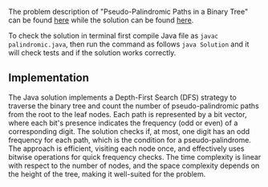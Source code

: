 The problem description of "Pseudo-Palindromic Paths in a Binary Tree" can be found [here](https://leetcode.com/problems/pseudo-palindromic-paths-in-a-binary-tree/) while the solution can be found [here](https://github.com/aurimas13/Solutions-To-Problems/blob/main/LeetCode/Java%20Solutions/Pseudo-Palindromic%20Paths%20in%20a%20Binary%20Tree/palindromic.java).

To check the solution in terminal first compile Java file as `javac palindromic.java`, then run the command as follows `java Solution` and it will check tests and if the solution works correctly.

## Implementation

The Java solution implements a Depth-First Search (DFS) strategy to traverse the binary tree and count the number of pseudo-palindromic paths from the root to the leaf nodes. Each path is represented by a bit vector, where each bit's presence indicates the frequency (odd or even) of a corresponding digit. The solution checks if, at most, one digit has an odd frequency for each path, which is the condition for a pseudo-palindrome. The approach is efficient, visiting each node once, and effectively uses bitwise operations for quick frequency checks. The time complexity is linear with respect to the number of nodes, and the space complexity depends on the height of the tree, making it well-suited for the problem.